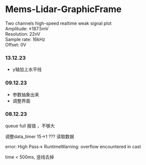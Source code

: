 # Mems-Lidar-GraphicFrame
Two channels  high-speed realtime  weak signal plot  
Amplitude: ±187.5mV  
Resolution: 22nV  
Sample rate: 16kHz  
Offset: 0V  

### 13.12.23
- y轴加上水平线

### 09.12.23
- 参数抽象出来
- 调整界面

### 08.12.23

queue full 报错  ，不够大  

调整data_timer 15->1  ???  读取数据  

error:  High Pass-> RuntimeWarning: overflow encountered in cast    

time < 500ms, 竖线去掉  